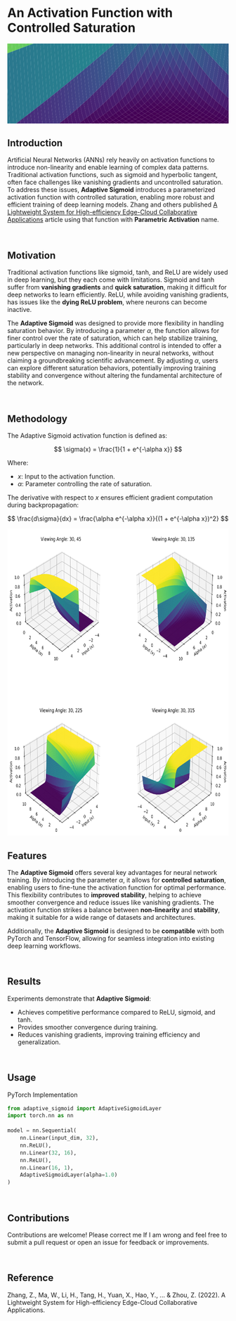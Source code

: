 # An Activation Function with Controlled Saturation

<img src="https://github.com/doguilmak/Adaptive-Sigmoid/blob/main/assets/bg.png" width=900 alt="Banner">

<br>

## Introduction

Artificial Neural Networks (ANNs) rely heavily on activation functions to introduce non-linearity and enable learning of complex data patterns. Traditional activation functions, such as sigmoid and hyperbolic tangent, often face challenges like vanishing gradients and uncontrolled saturation. To address these issues, **Adaptive Sigmoid** introduces a parameterized activation function with controlled saturation, enabling more robust and efficient training of deep learning models. Zhang and others published [A Lightweight System for High-efficiency Edge-Cloud Collaborative Applications](https://www.researchsquare.com/article/rs-1868043/v2) article using that function with **Parametric Activation** name.

<br>

## Motivation

Traditional activation functions like sigmoid, tanh, and ReLU are widely used in deep learning, but they each come with limitations. Sigmoid and tanh suffer from **vanishing gradients** and **quick saturation**, making it difficult for deep networks to learn efficiently. ReLU, while avoiding vanishing gradients, has issues like the **dying ReLU problem**, where neurons can become inactive.


The **Adaptive Sigmoid** was designed to provide more flexibility in handling saturation behavior. By introducing a parameter $\alpha$, the function allows for finer control over the rate of saturation, which can help stabilize training, particularly in deep networks. This additional control is intended to offer a new perspective on managing non-linearity in neural networks, without claiming a groundbreaking scientific advancement. By adjusting $\alpha$, users can explore different saturation behaviors, potentially improving training stability and convergence without altering the fundamental architecture of the network.

<br>

## Methodology

The Adaptive Sigmoid activation function is defined as:

$$ \sigma(x) = \frac{1}{1 + e^{-\alpha x}} $$

Where:
- $x$: Input to the activation function.
- $\alpha$: Parameter controlling the rate of saturation.

The derivative with respect to $x$ ensures efficient gradient computation during backpropagation:

$$ \frac{d\sigma}{dx} = \frac{\alpha e^{-\alpha x}}{(1 + e^{-\alpha x})^2} $$

<img src="https://github.com/doguilmak/Adaptive-Sigmoid/blob/main/assets/3d.png" width=700 height=700 alt="Adaptive Sigmoid">

<br>

## Features

The **Adaptive Sigmoid** offers several key advantages for neural network training. By introducing the parameter $\alpha$, it allows for **controlled saturation**, enabling users to fine-tune the activation function for optimal performance. This flexibility contributes to **improved stability**, helping to achieve smoother convergence and reduce issues like vanishing gradients. The activation function strikes a balance between **non-linearity** and **stability**, making it suitable for a wide range of datasets and architectures. 

Additionally, the **Adaptive Sigmoid** is designed to be **compatible** with both PyTorch and TensorFlow, allowing for seamless integration into existing deep learning workflows.

<br>

## Results

Experiments demonstrate that **Adaptive Sigmoid**:
- Achieves competitive performance compared to ReLU, sigmoid, and tanh.
- Provides smoother convergence during training.
- Reduces vanishing gradients, improving training efficiency and generalization.

<br>

## Usage

PyTorch Implementation


```python
from adaptive_sigmoid import AdaptiveSigmoidLayer
import torch.nn as nn

model = nn.Sequential(
    nn.Linear(input_dim, 32),
    nn.ReLU(),
    nn.Linear(32, 16),
    nn.ReLU(),
    nn.Linear(16, 1),
    AdaptiveSigmoidLayer(alpha=1.0)
)
```

<br>

## Contributions

Contributions are welcome! Please correct me If I am wrong and feel free to submit a pull request or open an issue for feedback or improvements.

<br>

## Reference

Zhang, Z., Ma, W., Li, H., Tang, H., Yuan, X., Hao, Y., ... & Zhou, Z. (2022). A Lightweight System for High-efficiency Edge-Cloud Collaborative Applications.
